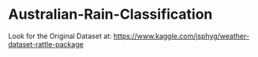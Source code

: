 # Australian-Rain-Classification
Look for the Original Dataset at: https://www.kaggle.com/jsphyg/weather-dataset-rattle-package
